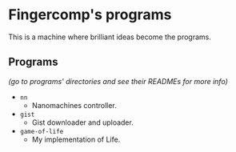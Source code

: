 # Fingercomp's programs
This is a machine where brilliant ideas become the programs.

## Programs
*(go to programs' directories and see their READMEs for more info)*
* `nn`
  * Nanomachines controller.
* `gist`
  * Gist downloader and uploader.
* `game-of-life`
  * My implementation of Life.
